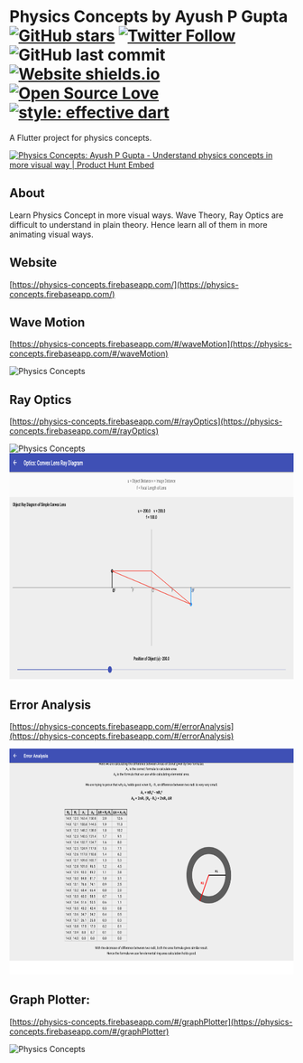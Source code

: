 # Physics Concepts by Ayush P Gupta [![GitHub stars](https://img.shields.io/github/stars/apgapg/flutter_physics_concepts.svg?style=social)](https://github.com/apgapg/flutter_physics_concepts) [![Twitter Follow](https://img.shields.io/twitter/url/https/@ayushpgupta.svg?style=social)](https://twitter.com/ayushpgupta) ![GitHub last commit](https://img.shields.io/github/last-commit/apgapg/flutter_physics_concepts.svg) [![Website shields.io](https://img.shields.io/website-up-down-green-red/http/shields.io.svg)](https://physics-concepts.firebaseapp.com)[![Open Source Love](https://badges.frapsoft.com/os/v2/open-source.svg?v=103)](https://github.com/apgapg/flutter_physics_concepts) [![style: effective dart](https://img.shields.io/badge/style-effective_dart-40c4ff.svg)](https://github.com/tenhobi/effective_dart)

A Flutter project for physics concepts.

<a href="https://www.producthunt.com/posts/physics-concepts-ayush-p-gupta?utm_source=badge-featured&utm_medium=badge&utm_souce=badge-physics-concepts-ayush-p-gupta" target="_blank"><img src="https://api.producthunt.com/widgets/embed-image/v1/featured.svg?post_id=174769&theme=light" alt="Physics Concepts: Ayush P Gupta - Understand physics concepts in more visual way | Product Hunt Embed" style="width: 250px; height: 54px;" width="250px" height="54px" /></a>

## About

Learn Physics Concept in more visual ways. Wave Theory, Ray Optics are difficult to understand in plain theory. Hence learn all of them in more animating visual ways.

## Website 

[https://physics-concepts.firebaseapp.com/](https://physics-concepts.firebaseapp.com/)

## Wave Motion

[https://physics-concepts.firebaseapp.com/#/waveMotion](https://physics-concepts.firebaseapp.com/#/waveMotion)

<img src="https://raw.githubusercontent.com/apgapg/flutter_physics_concepts/master/src/s3.gif"  height = "400" alt="Physics Concepts">

## Ray Optics

[https://physics-concepts.firebaseapp.com/#/rayOptics](https://physics-concepts.firebaseapp.com/#/rayOptics)

<img src="https://raw.githubusercontent.com/apgapg/flutter_physics_concepts/master/src/s2.gif"  height = "400" alt="Physics Concepts">

<img src="https://raw.githubusercontent.com/apgapg/flutter_physics_concepts/master/src/p3.png"  height = "400" alt="Physics Concepts">

## Error Analysis 

[https://physics-concepts.firebaseapp.com/#/errorAnalysis](https://physics-concepts.firebaseapp.com/#/errorAnalysis)

<img src="https://raw.githubusercontent.com/apgapg/flutter_physics_concepts/master/src/p4.png"  height = "400" alt="Physics Concepts">

## Graph Plotter: 

[https://physics-concepts.firebaseapp.com/#/graphPlotter](https://physics-concepts.firebaseapp.com/#/graphPlotter)

<img src="https://raw.githubusercontent.com/apgapg/flutter_physics_concepts/master/src/p5.png"  height = "400" alt="Physics Concepts">
